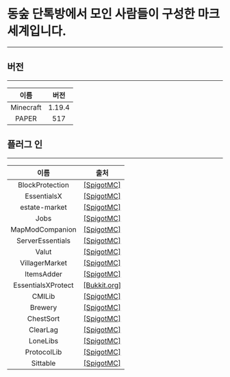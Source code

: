 # 동숲 단톡방에서 모인 사람들이 구성한 마크 세계입니다.
---
## 버전
---
|이름|버전|
|:--:|:--:|
|Minecraft|1.19.4|
|PAPER|517|

## 플러그 인
---
|이름 |출처|
|:--:|:--:|
|BlockProtection|[[SpigotMC]](https://www.spigotmc.org/threads/blockprotection.569200/)|
|EssentialsX|[[SpigotMC]](https://www.spigotmc.org/threads/essentialsx.76168/)|
|estate-market|[[SpigotMC]](https://www.spigotmc.org/threads/estate-market.381201/)|
|Jobs|[[SpigotMC]](https://www.spigotmc.org/threads/jobs.334070/)|
|MapModCompanion|[[SpigotMC]](https://www.spigotmc.org/threads/mapmodcompanion.572592/)|
|ServerEssentials|[[SpigotMC]](https://www.spigotmc.org/threads/serveressentials.249568/)|
|Valut|[[SpigotMC]](https://www.spigotmc.org/threads/vault.206447/)|
|VillagerMarket|[[SpigotMC]](https://www.spigotmc.org/resources/villager-market-the-ultimate-shop-plugin.82965/)|
|ItemsAdder|[[SpigotMC]](https://www.spigotmc.org/resources/%E2%9C%A8itemsadder%E2%AD%90emotes-mobs-items-armors-hud-gui-emojis-blocks-wings-hats-liquids.73355/)|
|EssentialsXProtect|[[Bukkit.org]](https://dev.bukkit.org/projects/essentialsx/files/2730970)|
|CMILib|[[SpigotMC]](https://www.spigotmc.org/resources/cmilib.87610/)|
|Brewery|[[SpigotMC]](https://www.spigotmc.org/resources/brewery.3082/)|
|ChestSort|[[SpigotMC]](https://www.spigotmc.org/resources/chestsort.106680/)|
|ClearLag|[[SpigotMC]](https://www.spigotmc.org/resources/clearlag.104405/)|
|LoneLibs|[[SpigotMC]](https://www.spigotmc.org/resources/lonelibs.75974/)|
|ProtocolLib|[[SpigotMC]](https://www.spigotmc.org/resources/protocollib.1997/)|
|Sittable|[[SpigotMC]](https://www.spigotmc.org/threads/sittable.584759/)|